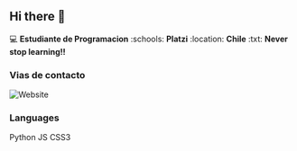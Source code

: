 ## Hi there 👋

:computer: **Estudiante de Programacion**
:schools: **Platzi**
:location: **Chile**
:txt: **Never stop learning!!**

### Vias de contacto
![Website](https://img.shields.io/website?url=https%3A%2F%2Fwww.linkedin.com%2Fin%2Fcristian-vasquez-limache-a6499335a%2F)

### Languages
Python JS CSS3